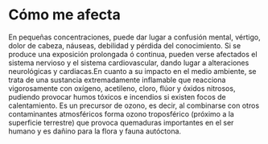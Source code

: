 #  Cómo me afecta

En pequeñas concentraciones, puede dar lugar a confusión mental, vértigo, dolor de cabeza, náuseas, debilidad y pérdida del conocimiento. Si se produce una exposición prolongada ó continua, pueden verse afectados el sistema nervioso y el sistema cardiovascular, dando lugar a alteraciones neurológicas y cardiacas.En cuanto a su impacto en el medio ambiente, se trata de una sustancia extremadamente inflamable que reacciona vigorosamente con oxígeno, acetileno, cloro, flúor y óxidos nitrosos, pudiendo provocar humos tóxicos e incendios si existen focos de calentamiento. Es un precursor de ozono, es decir, al combinarse con otros contaminantes atmosféricos forma ozono troposférico (próximo a la superficie terrestre) que provoca quemaduras importantes en el ser humano y es dañino para la flora y fauna autóctona.
